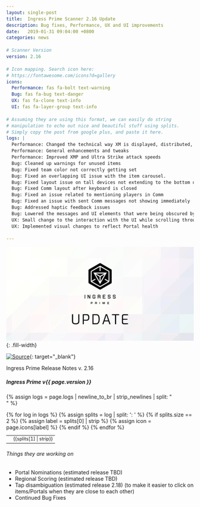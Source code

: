 ```yaml
---
layout: single-post
title:  Ingress Prime Scanner 2.16 Update
description: Bug fixes, Performance, UX and UI improvements
date:   2019-01-31 09:04:00 +0800
categories: news

# Scanner Version
version: 2.16

# Icon mapping. Search icon here:
# https://fontawesome.com/icons?d=gallery
icons:
  Performance: fas fa-bolt text-warning
  Bug: fas fa-bug text-danger
  UX: fas fa-clone text-info
  UI: fas fa-layer-group text-info

# Assuming they are using this format, we can easily do string
# manipulation to echo out nice and beautiful stuff using splits.
# Simply copy the post from google plus, and paste it here.
logs: |
  Performance: Changed the technical way XM is displayed, distributed, and collected. Agents should now see XM more prominently displayed and always visible
  Performance: General enhancements and tweaks
  Performance: Improved XMP and Ultra Strike attack speeds
  Bug: Cleaned up warnings for unused items
  Bug: Fixed team color not correctly getting set
  Bug: Fixed an overlapping UI issue with the item carousel.
  Bug: Fixed layout issue on tall devices not extending to the bottom of screen
  Bug: Fixed Comm layout after keyboard is closed
  Bug: Fixed an issue related to mentioning players in Comm
  Bug: Fixed an issue with sent Comm messages not showing immediately
  Bug: Addressed haptic feedback issues
  Bug: Lowered the messages and UI elements that were being obscured by screen notches (e.g. Capsule management, Mission badge menu, various text boxes, etc.)
  UX: Small change to the interaction with the UI while scrolling through the link carousel to address random scrolling.
  UX: Implemented visual changes to reflect Portal health

---
```


![Ingress Prime Update](/assets/images/news/ingressprimeupdate.png){: .fill-width}

[![Source](https://img.shields.io/badge/reddit-r%2FIngressPrimeFeedBack-red.svg?logo=reddit)](https://www.reddit.com/r/IngressPrimeFeedback/comments/alikhl/ingress_prime_v_216_release_notes/){: target="_blank"}


Ingress Prime Release Notes v. 2.16

##### Ingress Prime v{{ page.version }}

{% assign logs = page.logs | newline_to_br | strip_newlines | split: "<br />" %}

<table class="table table-sm table-bordered" style="font-size: 0.9em;">
<tbody>
{% for log in logs %}
  {% assign splits = log | split: ': ' %}
  {% if splits.size == 2 %}
    {% assign label = splits[0] | strip %}
    {% assign icon = page.icons[label] %}
    <tr>
      <td class="text-center"><i class="{{ icon }}"></i></td>
      <td>{{splits[1] | strip}}</td>
    </tr>
  {% endif %}
{% endfor %}
</tbody>
</table>

###### Things they are working on
- Portal Nominations (estimated release TBD)
- Regional Scoring (estimated release TBD)
- Tap disambiguation (estimated release 2.18) (to make it easier to click on items/Portals when they are close to each other)
- Continued Bug Fixes



